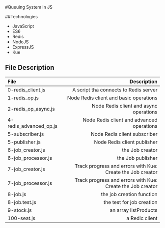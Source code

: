 #Queuing System in JS

##Technologies
- JavaScript
- ES6
- Redis
- NodeJS
- ExpressJS
- Kue

## File Description

| File     		| Description |
|:-------- 		|------------:|
| 0-redis_client.js | A script tha connects to Redis server  |
| 1-redis_op.js     | Node Redis client and basic operations |
| 2-redis_op_async.js   | Node Redis client and async operations |
| 4-redis_advanced_op.js  |  Node Redis client and advanced operations |
| 5-subscriber.js |  Node Redis client subscriber |
| 5-publisher.js   | Node Redis client publisher |
| 6-job_creator.js   | the Job creator |
| 6-job_processor.js  | the Job publisher|
| 7-job_creator.js   |  Track progress and errors with Kue: Create the Job creator |
| 7-job_processor.js    |  Track progress and errors with Kue: Create the Job creator |
| 8-job.js    | the job creation function |
| 8-job.test.js   |  the test for job creation |
| 9-stock.js   | an array listProducts |
| 100-seat.js   |a Redic client |

